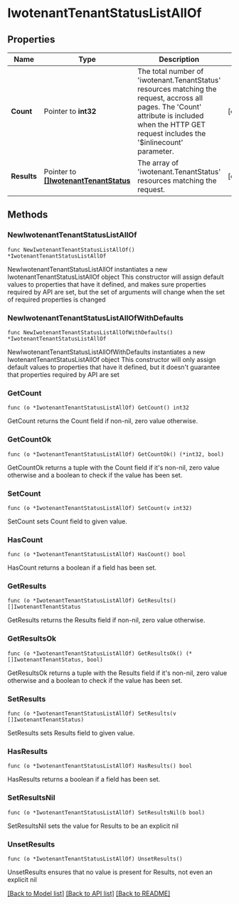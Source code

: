 # IwotenantTenantStatusListAllOf

## Properties

Name | Type | Description | Notes
------------ | ------------- | ------------- | -------------
**Count** | Pointer to **int32** | The total number of &#39;iwotenant.TenantStatus&#39; resources matching the request, accross all pages. The &#39;Count&#39; attribute is included when the HTTP GET request includes the &#39;$inlinecount&#39; parameter. | [optional] 
**Results** | Pointer to [**[]IwotenantTenantStatus**](iwotenant.TenantStatus.md) | The array of &#39;iwotenant.TenantStatus&#39; resources matching the request. | [optional] 

## Methods

### NewIwotenantTenantStatusListAllOf

`func NewIwotenantTenantStatusListAllOf() *IwotenantTenantStatusListAllOf`

NewIwotenantTenantStatusListAllOf instantiates a new IwotenantTenantStatusListAllOf object
This constructor will assign default values to properties that have it defined,
and makes sure properties required by API are set, but the set of arguments
will change when the set of required properties is changed

### NewIwotenantTenantStatusListAllOfWithDefaults

`func NewIwotenantTenantStatusListAllOfWithDefaults() *IwotenantTenantStatusListAllOf`

NewIwotenantTenantStatusListAllOfWithDefaults instantiates a new IwotenantTenantStatusListAllOf object
This constructor will only assign default values to properties that have it defined,
but it doesn't guarantee that properties required by API are set

### GetCount

`func (o *IwotenantTenantStatusListAllOf) GetCount() int32`

GetCount returns the Count field if non-nil, zero value otherwise.

### GetCountOk

`func (o *IwotenantTenantStatusListAllOf) GetCountOk() (*int32, bool)`

GetCountOk returns a tuple with the Count field if it's non-nil, zero value otherwise
and a boolean to check if the value has been set.

### SetCount

`func (o *IwotenantTenantStatusListAllOf) SetCount(v int32)`

SetCount sets Count field to given value.

### HasCount

`func (o *IwotenantTenantStatusListAllOf) HasCount() bool`

HasCount returns a boolean if a field has been set.

### GetResults

`func (o *IwotenantTenantStatusListAllOf) GetResults() []IwotenantTenantStatus`

GetResults returns the Results field if non-nil, zero value otherwise.

### GetResultsOk

`func (o *IwotenantTenantStatusListAllOf) GetResultsOk() (*[]IwotenantTenantStatus, bool)`

GetResultsOk returns a tuple with the Results field if it's non-nil, zero value otherwise
and a boolean to check if the value has been set.

### SetResults

`func (o *IwotenantTenantStatusListAllOf) SetResults(v []IwotenantTenantStatus)`

SetResults sets Results field to given value.

### HasResults

`func (o *IwotenantTenantStatusListAllOf) HasResults() bool`

HasResults returns a boolean if a field has been set.

### SetResultsNil

`func (o *IwotenantTenantStatusListAllOf) SetResultsNil(b bool)`

 SetResultsNil sets the value for Results to be an explicit nil

### UnsetResults
`func (o *IwotenantTenantStatusListAllOf) UnsetResults()`

UnsetResults ensures that no value is present for Results, not even an explicit nil

[[Back to Model list]](../README.md#documentation-for-models) [[Back to API list]](../README.md#documentation-for-api-endpoints) [[Back to README]](../README.md)



